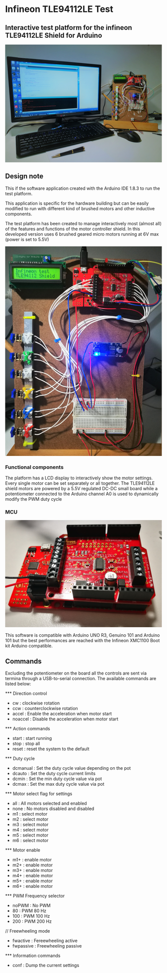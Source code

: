 # Infineon TLE94112LE Test
## Interactive test platform for the infineon TLE94112LE Shield for Arduino

![Workbench platform](images/IMG_20170722_080932.jpg)

## Design note
This if the software application created with the Arduino IDE 1.8.3 to run the
test platform.

This application is specific for the hardware building but can be easily modified
to run with different kind of brushed motors and other inductive components.

The test platform has been created to manage interactively most (almost all) of
the features and functions of the motor controller shield. In this developed version
uses 6 brushed geared micro motors running at 6V max (power is set to 5.5V)

![Test platform detail](images/IMG_20170720_231205.jpg)

### Functional components
The platform has a LCD display to interactively show the motor settings. Every
single motor can be set separately or all together. The TLE94112LE shield motors
are powered by a 5.5V regulated DC-DC small board while a potentiometer connected
to the Arduino channel A0 is used to dynamically modify the PWM duty cycle

### MCU
![Test platform detail](images/IMG_20170529_162044.jpg)

This software is compatible with Arduino UNO R3, Genuino 101 and Arduino 101 but
the best performances are reached with the Infineon XMC1100 Boot kit Arduino 
compatible.

## Commands
Excluding the potentiometer on the board all the controls are sent via termina 
through a USB-to-serial connection. The available commands are listed below:

*** Direction control
- cw : clockwise rotation
- ccw : counterclockwise rotation
- accel : Enable the acceleration when motor start
- noaccel : Disable the acceleration when motor start

*** Action commands
- start : start running
- stop : stop all
- reset : reset the system to the default

*** Duty cycle
- dcmanual : Set the duty cycle value depending on the pot
- dcauto : Set the duty cycle current limits
- dcmin : Set the min duty cycle value via pot
- dcmax : Set the max duty cycle value via pot

*** Motor select flag for settings
- all : All motors selected and enabled
- none : No motors disabled and disabled
- m1 : select motor
- m2 : select motor
- m3 : select motor
- m4 : select motor
- m5 : select motor
- m6 : select motor

*** Motor enable
- m1+ : enable motor
- m2+ : enable motor
- m3+ : enable motor
- m4+ : enable motor
- m5+ : enable motor
- m6+ : enable motor

*** PWM Frequency selector
- noPWM : No PWM
- 80 : PWM 80 Hz
- 100 : PWM 100 Hz
- 200 : PWM 200 Hz

// Freewheeling mode
- fwactive : Fereewheeling active
- fwpassive : Freewheeling passive

*** Information commands
- conf : Dump the current settings



